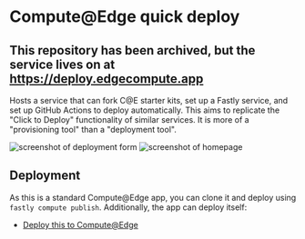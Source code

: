 # Compute@Edge quick deploy

## This repository has been archived, but the service lives on at https://deploy.edgecompute.app

Hosts a service that can fork C@E starter kits, set up a Fastly service, and set up GitHub Actions to deploy automatically. This aims to replicate the "Click to Deploy" functionality of similar services. It is more of a "provisioning tool" than a "deployment tool".

![screenshot of deployment form](https://i.imgur.com/KIUeShb.png)
![screenshot of homepage](https://i.imgur.com/qdMg5F3.png)

## Deployment

As this is a standard Compute@Edge app, you can clone it and deploy using `fastly compute publish`. Additionally, the app can deploy itself:

* [Deploy this to Compute@Edge](https://deploy.edgecompute.app/kailan/quick-deploy)
